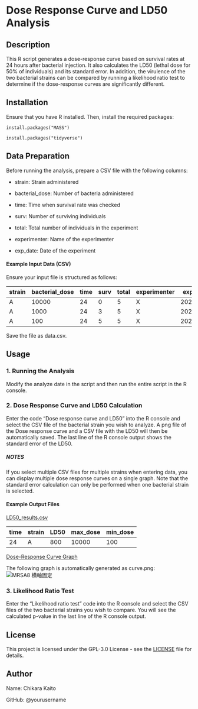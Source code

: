 # Dose Response Curve and LD50 Analysis

## Description

This R script generates a dose-response curve based on survival rates at 24 hours after bacterial injection. It also calculates the LD50 (lethal dose for 50% of individuals) and its standard error. In addition, the virulence of the two bacterial strains can be compared by running a likelihood ratio test to determine if the dose-response curves are significantly different.



## Installation

Ensure that you have R installed. Then, install the required packages:

`install.packages("MASS")`

`install.packages("tidyverse")`



## Data Preparation

Before running the analysis, prepare a CSV file with the following columns:

  * strain: Strain administered
  
  * bacterial_dose: Number of bacteria administered
  
  * time: Time when survival rate was checked
  
  * surv: Number of surviving individuals
  
  * total: Total number of individuals in the experiment
  
  * experimenter: Name of the experimenter
  
  * exp_date: Date of the experiment


#### Example Input Data (CSV)
Ensure your input file is structured as follows:

| strain | bacterial_dose | time | surv | total | experimenter | exp_date |
|--------|----------------|------|------|-------|--------------|----------|
| A      | 10000          | 24   | 0    | 5     | X            | 20250306 |
| A      | 1000           | 24   | 3    | 5     | X            | 20250306 |
| A      | 100            | 24   | 5    | 5     | X            | 20250306 |

Save the file as data.csv.



## Usage

### 1. Running the Analysis

Modify the analyze date in the script and then run the entire script in the R console.

### 2. Dose Response Curve and LD50 Calculation

Enter the code “Dose response curve and LD50” into the R console and select the CSV file of the bacterial strain you wish to analyze.
A png file of the Dose response curve and a CSV file with the LD50 will then be automatically saved.
The last line of the R console output shows the standard error of the LD50.

##### NOTES
If you select multiple CSV files for multiple strains when entering data, you can display multiple dose response curves on a single graph. Note that the standard error calculation can only be performed when one bacterial strain is selected.


#### Example Output Files

<ins>LD50_results.csv</ins>

| time | strain | LD50 | max_dose | min_dose |
|------|--------|------|----------|----------|
| 24   | A      | 800  | 10000    | 100      |

<ins>Dose-Response Curve Graph</ins>

The following graph is automatically generated as curve.png:![MRSA8 横軸固定](https://github.com/user-attachments/assets/4da54f84-4c72-44c1-9ee5-73ef82a1bb1c)




### 3. Likelihood Ratio Test

Enter the “Likelihood ratio test” code into the R console and select the CSV files of the two bacterial strains you wish to compare.
You will see the calculated p-value in the last line of the R console output.



## License
This project is licensed under the GPL-3.0 License - see the [LICENSE](LICENSE) file for details.


## Author

Name: Chikara Kaito

GitHub: @yourusername
